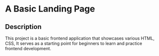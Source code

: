 # A Basic Landing Page

## Description

This project is a basic frontend application that showcases various HTML, CSS, It serves as a starting point for beginners to learn and practice frontend development.

